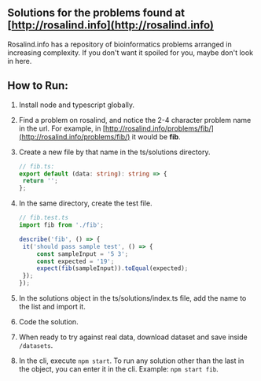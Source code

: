 ## Solutions for the problems found at [http://rosalind.info](http://rosalind.info)

Rosalind.info has a repository of bioinformatics problems arranged in increasing complexity. If you don't want it spoiled for you, maybe don't look in here.

## How to Run:

1. Install node and typescript globally.
1. Find a problem on rosalind, and notice the 2-4 character problem name in the url. For example, in [http://rosalind.info/problems/fib/](http://rosalind.info/problems/fib/) it would be **fib**.
1. Create a new file by that name in the ts/solutions directory.

   ```ts
   // fib.ts:
   export default (data: string): string => {
   	return '';
   };
   ```

1. In the same directory, create the test file.

   ```ts
   // fib.test.ts
   import fib from './fib';

   describe('fib', () => {
   	it('should pass sample test', () => {
   		const sampleInput = '5 3';
   		const expected = '19';
   		expect(fib(sampleInput)).toEqual(expected);
   	});
   });
   ```

1. In the solutions object in the ts/solutions/index.ts file, add the name to the list and import it.
1. Code the solution.
1. When ready to try against real data, download dataset and save inside `/datasets`.
1. In the cli, execute `npm start`. To run any solution other than the last in the object, you can enter it in the cli. Example: `npm start fib`.
